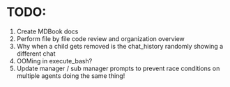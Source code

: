# TODO:
1. Create MDBook docs
2. Perform file by file code review and organization overview
3. Why when a child gets removed is the chat_history randomly showing a different chat
4. OOMing in execute_bash?
5. Update manager / sub manager prompts to prevent race conditions on multiple agents doing the same thing!
